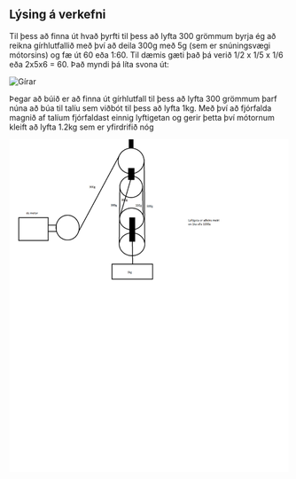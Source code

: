 ## Lýsing á verkefni

Til þess að finna út hvað þyrfti til þess að lyfta 300 grömmum byrja ég að reikna gírhlutfallið með því að deila 300g með 5g (sem er snúningsvægi mótorsins) og fæ út 60 eða 1:60. Til dæmis gæti það þá verið 1/2 x 1/5 x 1/6 eða 2x5x6 = 60. Það myndi þá líta svona út:

![Gírar](Gírar.PNG)

Þegar að búið er að finna út gírhlutfall til þess að lyfta 300 grömmum þarf núna að búa til talíu sem viðbót til þess að lyfta 1kg. Með því að fjórfalda magnið af talíum fjórfaldast einnig lyftigetan og gerir þetta því mótornum kleift að lyfta 1.2kg sem er yfirdrifið nóg

![Talía](Talía.png)
